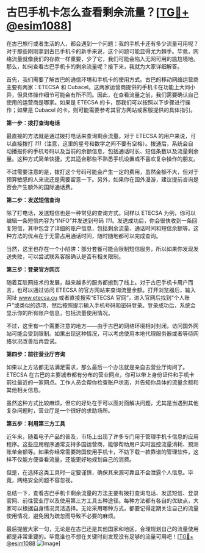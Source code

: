 # 古巴手机卡怎么查看剩余流量？[[TG💪+ @esim1088](https://t.me/s/esim1088)]

在古巴旅行或者生活的人，都会遇到一个问题：我的手机卡还有多少流量可用呢？对于那些刚刚拿到古巴手机卡的新手来说，这个问题可能显得尤为棘手。毕竟，网络流量就像我们的存款一样重要，少了它，我们可能会陷入无网可用的尴尬境地。那么，如何查看古巴手机卡的剩余流量呢？接下来，我就为大家详细解答。

首先，我们需要了解古巴的通信环境和手机卡的使用方式。古巴的移动网络运营商主要有两家：ETECSA 和 Cubacel。这两家运营商提供的手机卡在功能上大同小异，但具体操作细节可能会有所不同。因此，在查看流量之前，我们需要确认自己使用的运营商是哪家。如果是 ETECSA 的卡，那我们可以按照以下步骤进行操作；如果是 Cubacel 的卡，则可能需要参考其官方网站或客服提供的具体指引。

**第一步：拨打查询电话**

最直接的方法就是通过拨打电话来查询剩余流量。对于 ETECSA 的用户来说，可以直接拨打 *111*（注意，这里的星号和数字之间不要有空格）。拨通后，系统会自动播报你的手机号码以及当前的余额信息，包括通话时长、短信条数以及流量剩余量。这种方式简单快捷，尤其适合那些不熟悉手机设置或不喜欢复杂操作的朋友。

不过需要注意的是，拨打这个号码可能会产生一定的费用，虽然金额不大，但对于预算敏感的人来说还是需要留意一下。另外，如果你在国外漫游，建议提前咨询是否会产生额外的国际通话费。

**第二步：发送短信查询**

除了打电话，发送短信也是一种常见的查询方式。同样以 ETECSA 为例，你可以编辑一条短信内容为“INFO”并发送到号码 *111*。发送成功后，你会很快收到一条回复短信，其中包含了详细的账户信息，包括剩余流量、通话时间和短信余额等。这种方法的优点在于无需占用通话时间，随时随地都可以完成查询。

当然，这里也存在一个小陷阱：部分套餐可能会限制短信服务，所以如果你发现发送失败，可以尝试联系客服确认是否有相关限制。

**第三步：登录官方网页**

随着互联网技术的发展，越来越多的服务都搬到了线上。对于古巴手机卡用户而言，也可以通过访问 ETECSA 的官方网站来查询流量余额。打开浏览器后，输入网址 www.etecsa.cu 或者直接搜索“ETECSA 官网”，进入官网后找到“个人账户”或类似的选项，然后按照提示输入手机号码和密码登录。登录成功后，系统会显示你的所有账户信息，包括流量使用情况。

不过，这里有一个需要注意的地方——由于古巴的网络环境相对封闭，访问国外网站可能会受到限制。如果出现这种情况，可以考虑使用本地代理服务器或者等待网络状况改善后再尝试。

**第四步：前往营业厅咨询**

如果以上方法都无法满足需求，那么最后一个办法就是亲自去营业厅询问了。ETECSA 在古巴的主要城市都有分布的营业网点，你可以带上身份证件和手机卡前往最近的一家网点。工作人员会帮你检查账户状态，并告知你具体的流量余额和其他相关信息。

虽然这种方式比较麻烦，但它的好处在于可以面对面解决问题，尤其是当遇到其他复杂问题时，营业厅是一个很好的求助场所。

**第五步：利用第三方工具**

近年来，随着电子产品的普及，市场上出现了许多专门用于管理手机卡信息的应用程序。这些应用程序通常支持多国运营商，能够帮助用户实时监控流量消耗、预测账单金额等。如果你经常需要跨国使用手机卡，不妨下载一款靠谱的管理软件，这样不仅能方便查看流量，还能更好地规划自己的消费。

但是，在选择这类工具时一定要谨慎，确保其来源可靠且不会泄露个人信息。毕竟，网络安全问题不容忽视。

总结一下，查看古巴手机卡剩余流量的方法主要有拨打查询电话、发送短信、登录官网、前往营业厅以及使用第三方工具五种途径。每种方法都有各自的优缺点，大家可以根据自身情况灵活选择。无论采用哪种方式，都要记得定期关注自己的流量使用情况，避免因为疏忽而导致不必要的麻烦。

最后提醒大家一句，无论是在古巴还是其他国家和地区，合理规划自己的流量使用都是非常重要的。毕竟谁也不想在关键时刻发现没有足够的流量可用吧！[[TG💪+ @esim1088](https://t.me/s/esim1088) ![Image](https://i.postimg.cc/4NQfJmqS/Snipaste-2025-05-13-00-14-12.png)]
